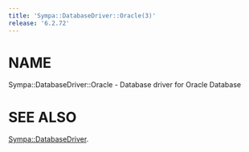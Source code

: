 ```yaml
---
title: 'Sympa::DatabaseDriver::Oracle(3)'
release: '6.2.72'
---
```


# NAME

Sympa::DatabaseDriver::Oracle - Database driver for Oracle Database

# SEE ALSO

[Sympa::DatabaseDriver](./Sympa-DatabaseDriver.3.md).
